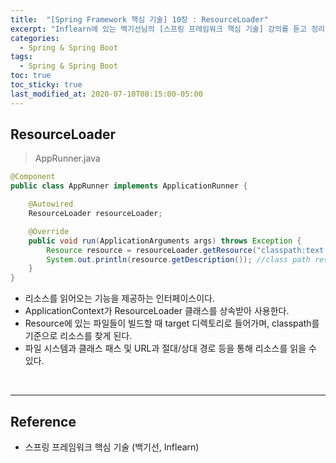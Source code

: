 ```yaml
---
title:  "[Spring Framework 핵심 기술] 10장 : ResourceLoader"
excerpt: "Inflearn에 있는 백기선님의 [스프링 프레임워크 핵심 기술] 강의를 듣고 정리한 필기입니다."
categories:
  - Spring & Spring Boot
tags:
  - Spring & Spring Boot
toc: true
toc_sticky: true
last_modified_at: 2020-07-10T08:15:00-05:00
---
```


## ResourceLoader

> AppRunner.java

```java
@Component
public class AppRunner implements ApplicationRunner {

    @Autowired
    ResourceLoader resourceLoader;

    @Override
    public void run(ApplicationArguments args) throws Exception {
        Resource resource = resourceLoader.getResource("classpath:text.txt");
        System.out.println(resource.getDescription()); //class path resource [text.txt]
    }
}
```

* 리소스를 읽어오는 기능을 제공하는 인터페이스이다.
* ApplicationContext가 ResourceLoader 클래스를 상속받아 사용한다.
* Resource에 있는 파일들이 빌드할 때 target 디렉토리로 들어가며, classpath를 기준으로 리소스를 찾게 된다.
* 파일 시스템과 클래스 패스 및 URL과 절대/상대 경로 등을 통해 리소스를 읽을 수 있다.

<br>

---

## Reference

*	스프링 프레임워크 핵심 기술 (백기선, Inflearn)
